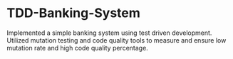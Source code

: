 # TDD-Banking-System
Implemented a simple banking system using test driven development.
Utilized mutation testing and code quality tools to measure and ensure low mutation rate and high code quality percentage.
